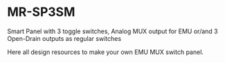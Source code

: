 # MR-SP3SM
Smart Panel with 3 toggle switches, Analog MUX output for EMU or/and 3 Open-Drain outputs as regular switches

Here all design resources to make your own EMU MUX switch panel.
